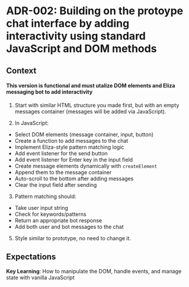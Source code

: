 # ADR-002: Building on the protoype chat interface by adding interactivity using standard JavaScript and DOM methods

## Context

#### This version is functional and must utalize DOM elements and Eliza messaging bot to add interactivity

1. Start with similar HTML structure you made first, but with an empty messages container (messages will be added via JavaScript).

2. In JavaScript:

- Select DOM elements (message container, input, button)
- Create a function to add messages to the chat
- Implement Eliza-style pattern matching logic
- Add event listener for the send button
- Add event listener for Enter key in the input field
- Create message elements dynamically with `createElement`
- Append them to the message container
- Auto-scroll to the bottom after adding messages
- Clear the input field after sending

3. Pattern matching should:

- Take user input string
- Check for keywords/patterns
- Return an appropriate bot response
- Add both user and bot messages to the chat

5. Style similar to prototype, no need to change it.

## Expectations

__Key Learning__: How to manipulate the DOM, handle events, and manage state with vanilla JavaScript

